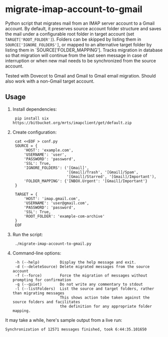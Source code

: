 migrate-imap-account-to-gmail
=============================

Python script that migrates mail from an IMAP server account to a Gmail
account. By default, it preserves source account folder structure and saves
the mail under a configurable root folder in target account (set
`TARGET['ROOT_FOLDER']`). Folders can be skipped by listing them in
`SOURCE['IGNORE_FOLDERS']`, or mapped to an alternative target folder by
listing them in `SOURCE['FOLDER_MAPPING']. Tracks migration in database so
that migration will continue from the last seen message in case of
interruption or when new mail needs to be synchronized from the source account.

Tested with Dovecot to Gmail and Gmail to Gmail email migration.
Should also work with a non-Gmail target account.

Usage
-----

1. Install dependencies:

        pip install six https://bitbucket.org/mrts/imapclient/get/default.zip

1. Create configuration:

        cat <<EOF > conf.py
        SOURCE = {
            'HOST': 'example.com',
            'USERNAME': 'user',
            'PASSWORD': 'password',
            'SSL': True,
            'IGNORE_FOLDERS': ('[Gmail]',
                               '[Gmail]/Trash', '[Gmail]/Spam',
                               '[Gmail]/Starred', '[Gmail]/Important'),
            'FOLDER_MAPPING': {'INBOX.Urgent': '[Gmail]/Important'}
        }

        TARGET = {
            'HOST': 'imap.gmail.com',
            'USERNAME': 'user@gmail.com',
            'PASSWORD': 'password',
            'SSL': True,
            'ROOT_FOLDER': 'example-com-archive'
        }
        EOF

1. Run the script:

        ./migrate-imap-account-to-gmail.py

1. Command-line options:

        -h (--help)         Display the help message and exit.
        -d (--deleteSource) Delete migrated messages from the source account
        -f (--force)        Force the migration of messages without prompting for confirmation
        -q (--quiet)        Do not write any commentary to stdout
        -l (--listFolders)  List the source and target folders, rather than migrating messages
                            This shows action tobe taken against the source folders and facilitates
                            the definition for any appropriate folder mapping.

It may take a while, here's sample output from a live run:

    Synchronization of 12571 messages finished, took 6:44:35.101650
